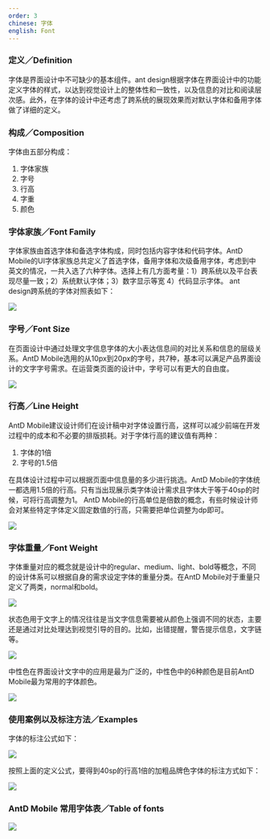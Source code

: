 ```yaml
---
order: 3
chinese: 字体
english: Font
---
```



### 定义／Definition  

字体是界面设计中不可缺少的基本组件。ant design根据字体在界面设计中的功能定义字体的样式，以达到视觉设计上的整体性和一致性，以及信息的对比和阅读层次感。此外，在字体的设计中还考虑了跨系统的展现效果而对默认字体和备用字体做了详细的定义。 

### 构成／Composition  

字体由五部分构成：
1. 字体家族
2. 字号 
3. 行高 
4. 字重  
5. 颜色
 
### 字体家族／Font Family

字体家族由首选字体和备选字体构成，同时包括内容字体和代码字体。AntD Mobile的UI字体家族总共定义了首选字体，备用字体和次级备用字体，考虑到中英文的情况，一共入选了六种字体。选择上有几方面考量：1）跨系统以及平台表现尽量一致；2）系统默认字体；3）数字显示等宽 4）代码显示字体。
ant design跨系统的字体对照表如下： 

![](https://os.alipayobjects.com/rmsportal/wUNjrNJvHvjyIuT.png)

### 字号／Font Size

在页面设计中通过处理文字信息字体的大小表达信息间的对比关系和信息的层级关系。AntD Mobile选用的从10px到20px的字号，共7种，基本可以满足产品界面设计的文字字号需求。在运营类页面的设计中，字号可以有更大的自由度。  

![](https://os.alipayobjects.com/rmsportal/mpEsCtSiZTkotIv.png)  

### 行高／Line Height 

AntD Mobile建议设计师们在设计稿中对字体设置行高，这样可以减少前端在开发过程中的成本和不必要的排版损耗。对于字体行高的建议值有两种：
1. 字体的1倍
2. 字号的1.5倍

在具体设计过程中可以根据页面中信息量的多少进行挑选。AntD Mobile的字体统一都选用1.5倍的行高。只有当出现展示类字体设计需求且字体大于等于40sp的时候，可将行高调整为1。
AntD Mobile的行高单位是倍数的概念，有些时候设计师会对某些特定字体定义固定数值的行高，只需要把单位调整为dp即可。

![](https://os.alipayobjects.com/rmsportal/enguHFEcahawqAO.png) 

### 字体重量／Font Weight 

字体重量对应的概念就是设计中的regular、medium、light、bold等概念，不同的设计体系可以根据自身的需求设定字体的重量分类。在AntD Mobile对于重量只定义了两类，normal和bold。 

![](https://os.alipayobjects.com/rmsportal/HYyebeGLHGCXXgF.png)  

状态色用于文字上的情况往往是当文字信息需要被从颜色上强调不同的状态，主要还是通过对比处理达到视觉引导的目的。比如，出错提醒，警告提示信息，文字链等。  

![](https://os.alipayobjects.com/rmsportal/nxEhcgdpkkzriLm.png)  

中性色在界面设计文字中的应用是最为广泛的，中性色中的6种颜色是目前AntD Mobile最为常用的字体颜色。 

![](https://os.alipayobjects.com/rmsportal/BVhUntftClLrsRy.png)    


### 使用案例以及标注方法／Examples 

字体的标注公式如下：   

![](https://os.alipayobjects.com/rmsportal/MLBfAtclYODlTQX.png)

按照上面的定义公式，要得到40sp的行高1倍的加粗品牌色字体的标注方式如下：

![](https://os.alipayobjects.com/rmsportal/rCWgFZBVCpFztFL.png)

### AntD Mobile 常用字体表／Table of fonts  

![](https://os.alipayobjects.com/rmsportal/ULOaOMhSCYOnknT.png)




